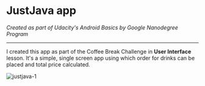# JustJava app
*Created as part of Udacity's Android Basics by Google Nanodegree Program*
__________


I created this app as part of the Coffee Break Challenge in **User Interface** lesson. 
It's a simple, single screen app using which order for drinks can be placed and total price calculated.  

![justjava-1](https://user-images.githubusercontent.com/22053146/29125017-7ec176a8-7d12-11e7-9fec-7b13d050e5a9.png)
